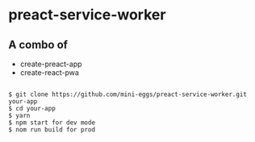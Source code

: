 # preact-service-worker

## A combo of
- create-preact-app
- create-react-pwa

```

$ git clone https://github.com/mini-eggs/preact-service-worker.git your-app
$ cd your-app
$ yarn 
$ npm start for dev mode
$ nom run build for prod

```